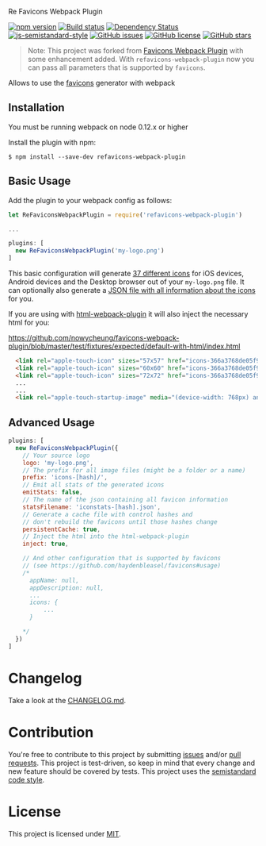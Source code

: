 Re Favicons Webpack Plugin

[![npm version](https://badge.fury.io/js/refavicons-webpack-plugin.svg)](https://badge.fury.io/js/refavicons-webpack-plugin)
[![Build status](https://travis-ci.org/nowycheung/favicons-webpack-plugin.svg?branch=master)](https://travis-ci.org/nowycheung/favicons-webpack-plugin)
[![Dependency Status](https://david-dm.org/nowycheung/favicons-webpack-plugin.svg)](https://david-dm.org/nowycheung/favicons-webpack-plugin)
[![js-semistandard-style](https://img.shields.io/badge/code%20style-semistandard-brightgreen.svg?style=flat-square)](https://github.com/Flet/semistandard)
[![GitHub issues](https://img.shields.io/github/issues/nowycheung/favicons-webpack-plugin.svg)](https://github.com/nowycheung/favicons-webpack-plugin/issues)
[![GitHub license](https://img.shields.io/github/license/nowycheung/favicons-webpack-plugin.svg)](https://github.com/nowycheung/favicons-webpack-plugin/blob/master/LICENSE)
[![GitHub stars](https://img.shields.io/github/stars/nowycheung/favicons-webpack-plugin.svg)](https://github.com/nowycheung/favicons-webpack-plugin/stargazers)



> Note: This project was forked from [Favicons Webpack Plugin](https://github.com/jantimon/favicons-webpack-plugin) with some enhancement added.
> With `refavicons-webpack-plugin` now you can pass all parameters that is supported by `favicons`.


Allows to use the [favicons](https://github.com/haydenbleasel/favicons) generator with webpack

Installation
------------
You must be running webpack on node 0.12.x or higher

Install the plugin with npm:
```shell
$ npm install --save-dev refavicons-webpack-plugin
```

Basic Usage
-----------
Add the plugin to your webpack config as follows:

```javascript
let ReFaviconsWebpackPlugin = require('refavicons-webpack-plugin')

...

plugins: [
  new ReFaviconsWebpackPlugin('my-logo.png')
]
```

This basic configuration will generate [37 different icons](https://github.com/nowycheung/favicons-webpack-plugin/tree/master/test/fixtures/expected/default/icons-366a3768de05f9e78c392fa62b8fbb80) for iOS devices, Android devices and the Desktop browser out of your `my-logo.png` file.
It can optionally also generate a [JSON file with all information about the icons](https://github.com/nowycheung/favicons-webpack-plugin/blob/master/test/fixtures/expected/generate-html/iconstats.json) for you.

If you are using with [html-webpack-plugin](https://github.com/ampedandwired/html-webpack-plugin) it will also inject the necessary html for you:

https://github.com/nowycheung/favicons-webpack-plugin/blob/master/test/fixtures/expected/default-with-html/index.html

```html
  <link rel="apple-touch-icon" sizes="57x57" href="icons-366a3768de05f9e78c392fa62b8fbb80/apple-touch-icon-57x57.png">
  <link rel="apple-touch-icon" sizes="60x60" href="icons-366a3768de05f9e78c392fa62b8fbb80/apple-touch-icon-60x60.png">
  <link rel="apple-touch-icon" sizes="72x72" href="icons-366a3768de05f9e78c392fa62b8fbb80/apple-touch-icon-72x72.png">
  ...
  ...
  <link rel="apple-touch-startup-image" media="(device-width: 768px) and (device-height: 1024px) and (orientation: portrait) and (-webkit-device-pixel-ratio: 2)" href="icons-366a3768de05f9e78c392fa62b8fbb80/apple-touch-startup-image-1536x2008.png">
```


Advanced Usage
-----------

```javascript
plugins: [
  new ReFaviconsWebpackPlugin({
    // Your source logo
    logo: 'my-logo.png',
    // The prefix for all image files (might be a folder or a name)
    prefix: 'icons-[hash]/',
    // Emit all stats of the generated icons
    emitStats: false,
    // The name of the json containing all favicon information
    statsFilename: 'iconstats-[hash].json',
    // Generate a cache file with control hashes and
    // don't rebuild the favicons until those hashes change
    persistentCache: true,
    // Inject the html into the html-webpack-plugin
    inject: true,

    // And other configuration that is supported by favicons
    // (see https://github.com/haydenbleasel/favicons#usage)
    /*
      appName: null,
      appDescription: null,
      ...
      icons: {
          ...
      }

    */
  })
]
```

# Changelog

Take a look at the  [CHANGELOG.md](https://github.com/nowycheung/favicons-webpack-plugin/tree/master/CHANGELOG.md).


# Contribution

You're free to contribute to this project by submitting [issues](https://github.com/nowycheung/favicons-webpack-plugin/issues) and/or [pull requests](https://github.com/nowycheung/favicons-webpack-plugin/pulls). This project is test-driven, so keep in mind that every change and new feature should be covered by tests.
This project uses the [semistandard code style](https://github.com/Flet/semistandard).

# License

This project is licensed under [MIT](https://github.com/nowycheung/favicons-webpack-plugin/blob/master/LICENSE).
